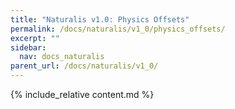 ```yaml
---
title: "Naturalis v1.0: Physics Offsets"
permalink: /docs/naturalis/v1_0/physics_offsets/
excerpt: ""
sidebar:
  nav: docs_naturalis
parent_url: /docs/naturalis/v1_0/
---
```


{% include_relative content.md %}

